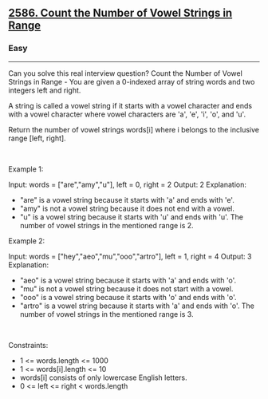 <h2><a href="https://leetcode.com/problems/count-the-number-of-vowel-strings-in-range/">2586. Count the Number of Vowel Strings in Range</a></h2><h3>Easy</h3><hr>Can you solve this real interview question? Count the Number of Vowel Strings in Range - You are given a 0-indexed array of string words and two integers left and right.

A string is called a vowel string if it starts with a vowel character and ends with a vowel character where vowel characters are 'a', 'e', 'i', 'o', and 'u'.

Return the number of vowel strings words[i] where i belongs to the inclusive range [left, right].

 

Example 1:


Input: words = ["are","amy","u"], left = 0, right = 2
Output: 2
Explanation: 
- "are" is a vowel string because it starts with 'a' and ends with 'e'.
- "amy" is not a vowel string because it does not end with a vowel.
- "u" is a vowel string because it starts with 'u' and ends with 'u'.
The number of vowel strings in the mentioned range is 2.


Example 2:


Input: words = ["hey","aeo","mu","ooo","artro"], left = 1, right = 4
Output: 3
Explanation: 
- "aeo" is a vowel string because it starts with 'a' and ends with 'o'.
- "mu" is not a vowel string because it does not start with a vowel.
- "ooo" is a vowel string because it starts with 'o' and ends with 'o'.
- "artro" is a vowel string because it starts with 'a' and ends with 'o'.
The number of vowel strings in the mentioned range is 3.


 

Constraints:

 * 1 <= words.length <= 1000
 * 1 <= words[i].length <= 10
 * words[i] consists of only lowercase English letters.
 * 0 <= left <= right < words.length